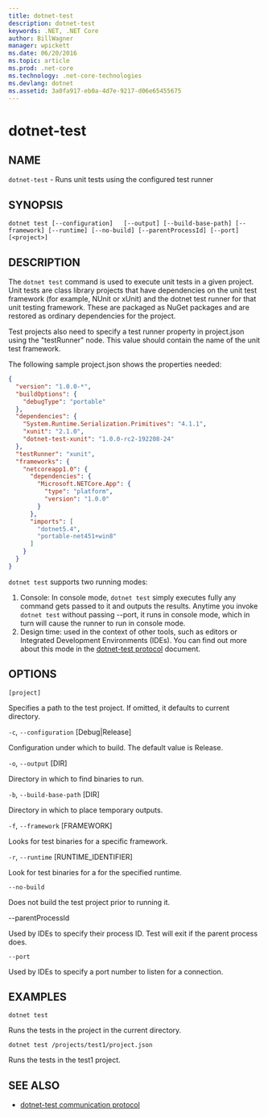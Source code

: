 ```yaml
---
title: dotnet-test
description: dotnet-test
keywords: .NET, .NET Core
author: BillWagner
manager: wpickett
ms.date: 06/20/2016
ms.topic: article
ms.prod: .net-core
ms.technology: .net-core-technologies
ms.devlang: dotnet
ms.assetid: 3a0fa917-eb0a-4d7e-9217-d06e65455675
---
```


dotnet-test
================

## NAME

`dotnet-test` - Runs unit tests using the configured test runner

## SYNOPSIS

`dotnet test [--configuration]  
    [--output] [--build-base-path] [--framework] [--runtime]
    [--no-build]
    [--parentProcessId] [--port]  
    [<project>]`  

## DESCRIPTION

The `dotnet test` command is used to execute unit tests in a given project. Unit tests are class library 
projects that have dependencies on the unit test framework (for example, NUnit or xUnit) and the 
dotnet test runner for that unit testing framework. 
These are packaged as NuGet packages and are restored as ordinary dependencies for the project.

Test projects also need to specify a test runner property in project.json using the "testRunner" node. 
This value should contain the name of the unit test framework.

The following sample project.json shows the properties needed:

```json
{
  "version": "1.0.0-*",
  "buildOptions": {
    "debugType": "portable"
  },
  "dependencies": {
    "System.Runtime.Serialization.Primitives": "4.1.1",
    "xunit": "2.1.0",
    "dotnet-test-xunit": "1.0.0-rc2-192208-24"
  },
  "testRunner": "xunit",
  "frameworks": {
    "netcoreapp1.0": {
      "dependencies": {
        "Microsoft.NETCore.App": {
          "type": "platform",
          "version": "1.0.0"
        }
      },
      "imports": [
        "dotnet5.4",
        "portable-net451+win8"
      ]
    }
  }
}
```
`dotnet test` supports two running modes:

1. Console: In console mode, `dotnet test` simply executes fully any command gets passed to it and outputs the results. Anytime you invoke `dotnet test` without passing --port, it runs in console mode, which in turn will cause the runner to run in console mode.
2. Design time: used in the context of other tools, such as editors or Integrated Development Environments (IDEs). You can find out more about this mode in the [dotnet-test protocol](dotnet-test-protocol.md) document. 

## OPTIONS

`[project]`
    
Specifies a path to the test project. If omitted, it defaults to current directory. 

`-c`, `--configuration` [Debug|Release]

Configuration under which to build. The default value is Release. 

`-o`, `--output` [DIR]

Directory in which to find binaries to run.

`-b`, `--build-base-path` [DIR]

Directory in which to place temporary outputs.

`-f`, `--framework` [FRAMEWORK]

Looks for test binaries for a specific framework.

`-r`, `--runtime` [RUNTIME_IDENTIFIER]

Look for test binaries for a for the specified runtime.

`--no-build` 

Does not build the test project prior to running it. 

--parentProcessId

Used by IDEs to specify their process ID. Test will exit if the parent process does.

`--port`

Used by IDEs to specify a port number to listen for a connection.

## EXAMPLES

`dotnet test`

Runs the tests in the project in the current directory. 

`dotnet test /projects/test1/project.json`

Runs the tests in the test1 project. 

## SEE ALSO

* [dotnet-test communication protocol](dotnet-test-protocol.md)
